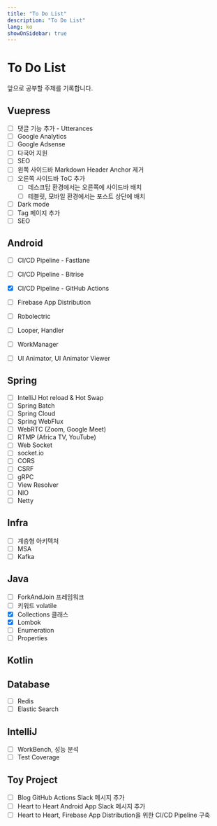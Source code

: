 ```yaml
---
title: "To Do List"
description: "To Do List"
lang: ko
showOnSidebar: true
---
```


# To Do List
앞으로 공부할 주제를 기록합니다.

## Vuepress
- [ ] 댓글 기능 추가 - Utterances
- [ ] Google Analytics
- [ ] Google Adsense
- [ ] 다국어 지원
- [ ] SEO
- [ ] 왼쪽 사이드바 Markdown Header Anchor 제거
- [ ] 오른쪽 사이드바 ToC 추가 
    - [ ] 데스크탑 환경에서는 오른쪽에 사이드바 배치
    - [ ] 테블릿, 모바일 환경에서는 포스트 상단에 배치
- [ ] Dark mode
- [ ] Tag 페이지 추가
- [ ] SEO

## Android
- [ ] CI/CD Pipeline - Fastlane
- [ ] CI/CD Pipeline - Bitrise
- [x] CI/CD Pipeline - GitHub Actions
- [ ] Firebase App Distribution
- [ ] Robolectric
- [ ] Looper, Handler
- [ ] WorkManager
- [ ] UI Animator, UI Animator Viewer


## Spring
- [ ] IntelliJ Hot reload & Hot Swap
- [ ] Spring Batch
- [ ] Spring Cloud
- [ ] Spring WebFlux
- [ ] WebRTC (Zoom, Google Meet)
- [ ] RTMP (Africa TV, YouTube)
- [ ] Web Socket
- [ ] socket.io 
- [ ] CORS
- [ ] CSRF
- [ ] gRPC
- [ ] View Resolver
- [ ] NIO
- [ ] Netty

## Infra
- [ ] 계층형 아키텍처
- [ ] MSA
- [ ] Kafka

## Java
- [ ] ForkAndJoin 프레임워크
- [ ] 키워드 volatile
- [x] Collections 클래스
- [x] Lombok
- [ ] Enumeration
- [ ] Properties

## Kotlin

## Database
- [ ] Redis
- [ ] Elastic Search

## IntelliJ
- [ ] WorkBench, 성능 분석
- [ ] Test Coverage

## Toy Project
- [ ] Blog GitHub Actions Slack 메시지 추가
- [ ] Heart to Heart Android App Slack 메시지 추가
- [ ] Heart to Heart, Firebase App Distribution을 위한 CI/CD Pipeline 구축